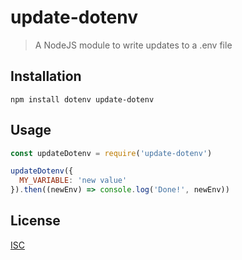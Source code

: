 # update-dotenv

> A NodeJS module to write updates to a .env file

## Installation

```
npm install dotenv update-dotenv
```

## Usage

```js
const updateDotenv = require('update-dotenv')

updateDotenv({
  MY_VARIABLE: 'new value'
}).then((newEnv) => console.log('Done!', newEnv))
```

## License

[ISC](LICENSE)
